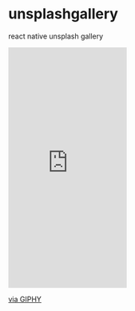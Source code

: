 # unsplashgallery
react native unsplash gallery

<iframe src="https://giphy.com/embed/Y3SxeD9Ka3c07aQAMu" width="237" height="480" frameBorder="0" class="giphy-embed" allowFullScreen></iframe><p><a href="https://giphy.com/gifs/Y3SxeD9Ka3c07aQAMu">via GIPHY</a></p>
